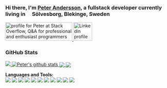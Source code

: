 ### Hi there, I'm [Peter Andersson](https://anderssonpeter.github.io), a fullstack developer currently living in <img src="https://image.flaticon.com/icons/svg/197/197564.svg" width="13"/> Sölvesborg, Blekinge, Sweden
<a href="https://stackoverflow.com/users/58553/peter">
  <img src="https://stackoverflow.com/users/flair/58553.png?theme=clean" width="208" height="58" alt="profile for Peter at Stack Overflow, Q&amp;A for professional and enthusiast programmers" title="profile for Peter at Stack Overflow, Q&amp;A for professional and enthusiast programmers">
</a>

<a href="https://www.linkedin.com/in/peter-andersson-7a274325/">
  <img alt="Linkedin profile" width="58px" src="https://img.icons8.com/color/58/000000/linkedin.png" />
</a>

### GitHub Stats
<a href="https://github.com/AnderssonPeter/AnderssonPeter">
  <img src="https://github-readme-stats.vercel.app/api/top-langs/?username=AnderssonPeter&hide=css,html" />
</a>
<a href="https://github.com/AnderssonPeter/AnderssonPeter">
  <img src="https://github-readme-stats.anuraghazra1.vercel.app/api?username=AnderssonPeter&show_icons=true&line_height=27&include_all_commits=true" alt="Peter's github stats" />
</a>


<a href="https://github.com/AnderssonPeter/CompressedStaticFiles">
  <img align="center" src="https://github-readme-stats.vercel.app/api/pin/?username=AnderssonPeter&repo=CompressedStaticFiles" />
</a>
<a href="https://github.com/AnderssonPeter/MiFloraSwarm">
  <img align="center" src="https://github-readme-stats.vercel.app/api/pin/?username=AnderssonPeter&repo=MiFloraSwarm" />
</a>

**Languages and Tools:**  
<img src="https://img.icons8.com/ios-filled/48/000000/c-sharp-logo.png"/>
<img src="https://img.icons8.com/color/48/000000/typescript.png"/>
<img src="https://img.icons8.com/color/48/000000/javascript.png"/>
<img src="https://img.icons8.com/windows/48/000000/angularjs.png"/>
<img src="https://img.icons8.com/color/48/000000/docker.png"/>
<img src="https://img.icons8.com/color/48/000000/graphql.png"/>
<img src="https://img.icons8.com/color/48/000000/visual-studio.png"/>
<img src="https://img.icons8.com/fluent/48/000000/visual-studio-code-2019.png"/>
<img src="https://img.icons8.com/ios-filled/48/000000/git.png"/>
<img src="https://img.icons8.com/color/48/000000/microsoft-sql-server.png"/>
<img src="https://img.icons8.com/color/48/000000/postgreesql.png"/>
